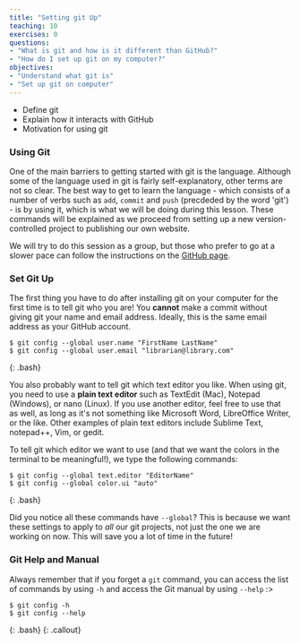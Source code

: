 ```yaml
---
title: "Setting git Up"
teaching: 10
exercises: 0
questions:
- "What is git and how is it different than GitHub?"
- "How do I set up git on my computer?"
objectives:
- "Understand what git is"
- "Set up git on computer"
---
```


- Define git
- Explain how it interacts with GitHub
- Motivation for using git

### Using Git

One of the main barriers to getting started with git is the language. Although some of the language used in git is 
fairly self-explanatory, other terms are not so clear. The best way to get to learn the language - which consists of a 
number of verbs such as `add`, `commit` and `push` (precdeded by the word 'git') - is by using it, which is what we will be doing during this 
lesson. These commands will be explained as we proceed from setting up a new version-controlled project to publishing 
our own website.

We will try to do this session as a group, but those who prefer to go at a slower pace can follow the instructions on 
the [GitHub page](https://github.com/data-lessons/library-git).

### Set Git Up

The first thing you have to do after installing git on your computer for the first time is to tell git who you are! You **cannot** make a commit without giving git your name and email address. Ideally, this is the same email address as your GitHub account. 

~~~
$ git config --global user.name "FirstName LastName"
$ git config --global user.email "librarian@library.com"
~~~
{: .bash}

You also probably want to tell git which text editor you like. When using git, you need to use a **plain text editor** such as TextEdit (Mac), Notepad (Windows), or nano (Linux). If you use another editor, feel free to use that as well, as long as it's not something like Microsoft Word, LibreOffice Writer, or the like. Other examples of plain text editors include Sublime Text, notepad++, Vim, or gedit.

To tell git which editor we want to use (and that we want the colors in the terminal to be meaningful!), we type the following commands:

~~~
$ git config --global text.editor "EditorName"
$ git config --global color.ui "auto"
~~~
{: .bash}

Did you notice all these commands have `--global`? This is because we want these settings to apply to *all* our git projects, not just the one we are working on now. This will save you a lot of time in the future!

### Git Help and Manual

Always remember that if you forget a `git` command, you can access the list of commands by using `-h` and access the Git manual by using `--help` :>

~~~
$ git config -h
$ git config --help
~~~
{: .bash}
{: .callout}

